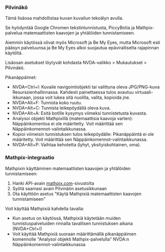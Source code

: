 ### Pilvinäkö

Tämä lisäosa mahdollistaa kuvan kuvailun tekoälyn avulla.

Se hyödyntää Google Chromen tekstintunnistusta, PiccyBotia ja Mathpix-palvelua matemaattisten kaavojen ja yhtälöiden tunnistamiseen.

Aiemmin käytössä olivat myös Microsoft ja Be My Eyes, mutta Microsoft esti pääsyn palveluunsa ja Be My Eyes alkoi suojautua epäviralliselta rajapinnan käytöltä.

Lisäosan asetukset löytyvät kohdasta NVDA-valikko > Mukautukset > Pilvinäkö.

Pikanäppäimet:

* NVDA+Ctrl+I: Kuvaile navigointiobjekti tai valittuna oleva JPG/PNG-kuva Resurssienhallinnassa. Kahdesti painettaessa tulos avautuu virtuaali-ikkunaan, jossa voit lukea sitä nuolilla, valita, kopioida jne.
* NVDA+Alt+F: Tunnista koko ruutu.
* NVDA+Alt+C: Tunnista leikepöydällä oleva kuva.
* NVDA+Alt+A: Esitä botille kysymys viimeksi tunnistetusta kuvasta.
* Analysoi objekti Mathpixillä (matemaattisia kaavoja varten): Näppäinkomentoa ei ole määritetty. Voit määrittää sen Näppäinkomennot-valintaikkunassa.
* Kopioi viimeisin tunnistuksen tulos leikepöydälle: Pikanäppäintä ei ole määritetty. Voit määrittää sen Näppäinkomennot-valintaikkunassa.
* NVDA+Alt+P: Vaihtaa kehotetta (lyhyt, yksityiskohtainen, oma).

### Mathpix-integraatio

Mathpixin käyttäminen matemaattisten kaavojen ja yhtälöiden tunnistamiseen:

1. Hanki API-avain [mathpix.com](https://mathpix.com)-sivustolta
2. Syötä saamasi avain Pilvinäön asetusikkunaan
3. Ota käyttöön asetus "Käytä Mathpixiä matemaattisten kaavojen tunnistamiseen"

Voit käyttää Mathpixiä kahdella tavalla:
* Kun asetus on käytössä, Mathpixiä käytetään muiden tunnistuspalveluiden rinnalla tavallisen tunnistuksen aikana (NVDA+Ctrl+I)
* Voit käyttää Mathpixiä suoraan määrittämällä pikanäppäimen komennolle "Analysoi objekti Mathpix-palvelulla" NVDA:n Näppäinkomennot-valintaikkunassa

